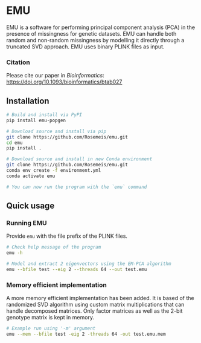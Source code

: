 # EMU
EMU is a software for performing principal component analysis (PCA) in the presence of missingness for genetic datasets. EMU can handle both random and non-random missingness by modelling it directly through a truncated SVD approach. EMU uses binary PLINK files as input.

### Citation
Please cite our paper in *Bioinformatics*: https://doi.org/10.1093/bioinformatics/btab027

## Installation
```bash
# Build and install via PyPI
pip install emu-popgen

# Download source and install via pip
git clone https://github.com/Rosemeis/emu.git
cd emu
pip install .

# Download source and install in new Conda environment
git clone https://github.com/Rosemeis/emu.git
conda env create -f environment.yml
conda activate emu

# You can now run the program with the `emu` command
```

## Quick usage
### Running EMU
Provide `emu` with the file prefix of the PLINK files.
```bash
# Check help message of the program
emu -h

# Model and extract 2 eigenvectors using the EM-PCA algorithm
emu --bfile test --eig 2 --threads 64 --out test.emu
```

### Memory efficient implementation
A more memory efficient implementation has been added. It is based of the randomized SVD algorithm using custom matrix multiplications that can handle decomposed matrices. Only factor matrices as well as the 2-bit genotype matrix is kept in memory.
```bash
# Example run using '-m' argument
emu --mem --bfile test -eig 2 -threads 64 -out test.emu.mem
```
